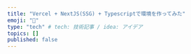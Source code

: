 ```yaml
---
title: "Vercel + NextJS(SSG) + Typescriptで環境を作ってみた"
emoji: "🔖"
type: "tech" # tech: 技術記事 / idea: アイデア
topics: []
published: false
---
```

